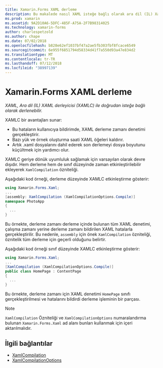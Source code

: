 ```yaml
---
title: Xamarin.Forms XAML derleme
description: Bu makalede nasıl XAML isteğe bağlı olarak ara dil (IL) Xamarin.Forms XAML derleyicisi (XAMLC) ile doğrudan derlenebilir açıklanmaktadır.
ms.prod: xamarin
ms.assetid: 9A2D10A6-5DFC-485F-A75A-2F7B98314025
ms.technology: xamarin-forms
author: charlespetzold
ms.author: chape
ms.date: 07/02/2018
ms.openlocfilehash: b828e62ef1037bf47a2ae5fb303fbf8fcace6549
ms.sourcegitcommit: 6e955f6851794d58334d41f7a550d93a47e834d2
ms.translationtype: MT
ms.contentlocale: tr-TR
ms.lasthandoff: 07/12/2018
ms.locfileid: "38997139"
---
```

# <a name="xaml-compilation-in-xamarinforms"></a>Xamarin.Forms XAML derleme

_XAML, Ara dil (IL) XAML derleyicisi (XAMLC) ile doğrudan isteğe bağlı olarak derlenebilir._

XAMLC bir avantajları sunar:

- Bu hataların kullanıcıya bildirimde, XAML derleme zamanı denetimi gerçekleştirir.
- Bazı yük ve örnek oluşturma saati XAML öğeleri kaldırır.
- Artık .xaml dosyalarını dahil ederek son derlemeyi dosya boyutunu küçültmek için yardımcı olur.

XAMLC geriye dönük uyumluluk sağlamak için varsayılan olarak devre dışıdır. Hem derleme hem de sınıf düzeyinde zaman etkinleştirilebilir ekleyerek `XamlCompilation` özniteliği.

Aşağıdaki kod örneği, derleme düzeyinde XAMLC etkinleştirme gösterir:

```csharp
using Xamarin.Forms.Xaml;
...
[assembly: XamlCompilation (XamlCompilationOptions.Compile)]
namespace PhotoApp
{
  ...
}
```

Bu örnekte, derleme zamanı derleme içinde bulunan tüm XAML denetimi, çalışma zamanı yerine derleme zamanı bildirilen XAML hatalarla gerçekleştirilir. Bu nedenle, `assembly` için önek `XamlCompilation` özniteliği, öznitelik tüm derleme için geçerli olduğunu belirtir.

Aşağıdaki kod örneği sınıf düzeyinde XAMLC etkinleştirme gösterir:

```csharp
using Xamarin.Forms.Xaml;
...
[XamlCompilation (XamlCompilationOptions.Compile)]
public class HomePage : ContentPage
{
  ...
}
```

Bu örnekte, derleme zamanı için XAML denetimi `HomePage` sınıfı gerçekleştirilmesi ve hatalarını bildirdi derleme işleminin bir parçası.

> [!NOTE]
> `XamlCompilation` Özniteliği ve `XamlCompilationOptions` numaralandırma bulunan `Xamarin.Forms.Xaml` ad alanı bunları kullanmak için içeri aktarılmalıdır.


## <a name="related-links"></a>İlgili bağlantılar

- [XamlCompilation](xref:Xamarin.Forms.Xaml.XamlCompilationAttribute)
- [XamlCompilationOptions](xref:Xamarin.Forms.Xaml.XamlCompilationOptions)

